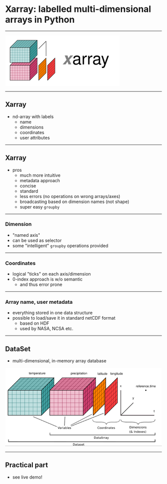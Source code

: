 # Xarray: labelled multi-dimensional arrays in Python

---

![xarray](images/xarray1.png)

---

## Xarray

* nd-array with labels
    - name
    - dimensions
    - coordinates
    - user attributes

---

## Xarray

* pros
    - much more intuitive
    - metadata approach
    - concise
    - standard
    - less errors (no operations on wrong arrays/axes)
    - broadcasting based on dimension names (not shape)
    - super easy `groupby`

---

### Dimension

* "named axis"
* can be used as selector
* some "intelligent" `groupby` operations provided

---

### Coordinates

* logical "ticks" on each axis/dimension
* 0-index approach is w/o semantic
    - and thus error prone

---

### Array name, user metadata

* everything stored in one data structure
* possible to load/save it in standard netCDF format
    - based on HDF
    - used by NASA, NCSA etc.

---

## DataSet

* multi-dimensional, in-memory array database

![xarray](images/xarray2.png)

---

## Practical part

* see live demo!


